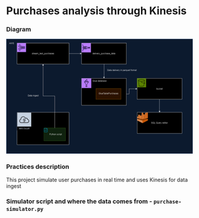 # Purchases analysis through Kinesis 

### Diagram

![image.png](./resources/Diagram.png)

### Practices description 
This project simulate user purchases in real time and uses Kinesis for data ingest

### Simulator script and where the data comes from - `purchase-simulator.py`

